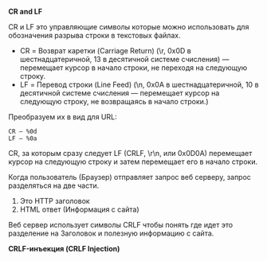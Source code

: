 **CR and LF**


CR и LF это управляющие символы которые можно использовать для обозначения разрыва строки в текстовых файлах.


- CR = Возврат каретки (Carriage Return) (\r, 0x0D в шестнадцатеричной, 13 в десятичной системе счисления) — перемещает курсор в начало строки, не переходя на следующую строку.
- LF = Перевод строки (Line Feed) (\n, 0x0A в шестнадцатеричной, 10 в десятичной системе счисления — перемещает курсор на следующую строку, не возвращаясь в начало строки.)


Преобразуем их в вид для URL:
```
CR — %0d
LF — %0a
```

CR, за которым сразу следует LF (CRLF, \r\n, или 0x0D0A) перемещает курсор на следующую строку и затем перемещает его в начало строки.


Когда пользователь (Браузер) отправляет запрос веб серверу, запрос разделяться на две части.


1. Это HTTP заголовок
2. HTML ответ (Информация с сайта)


Веб сервер использует символы CRLF чтобы понять где идет это разделение на Заголовок и полезную информацию с сайта.


**CRLF-инъекция (CRLF Injection)**
